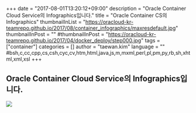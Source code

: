 +++
date = "2017-08-01T13:20:12+09:00"
description = "Oracle Container Cloud Service의 Infographics입니다."
title = "Oracle Container CS의 Infographics"
thumbnailInList = "https://oracloud-kr-teamrepo.github.io/2017/08/container_infographics/maxresdefault.jpg"
thumbnailInPost = ""
#thumbnailInPost = "https://oracloud-kr-teamrepo.github.io/2017/04/docker_deploy/step000.jpg"
tags = ["container"]
categories = []
author = "taewan.kim"
language = ""  #bsh,c,cc,cpp,cs,csh,cyc,cv,htm,html,java,js,m,mxml,perl,pl,pm,py,rb,sh,xhtml,xml,xsl
+++

## Oracle Container Cloud Service의  Infographics입니다.

![](https://oracloud-kr-teamrepo.github.io/2017/08/container_infographics/Oracle-Infographic.jpg)
